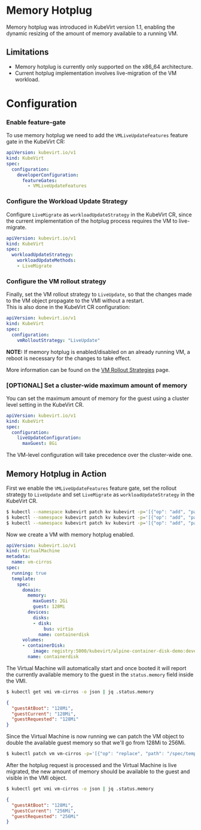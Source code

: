 # Memory Hotplug

Memory hotplug was introduced in KubeVirt version 1.1, enabling the dynamic resizing of the amount of memory available to a running VM.

## Limitations
* Memory hotplug is currently only supported on the x86_64 architecture.
* Current hotplug implementation involves live-migration of the VM workload.

# Configuration

### Enable feature-gate

To use memory hotplug we need to add the `VMLiveUpdateFeatures` feature gate in the KubeVirt CR:

```yaml
apiVersion: kubevirt.io/v1
kind: KubeVirt
spec:
  configuration:
    developerConfiguration:
      featureGates:
        - VMLiveUpdateFeatures
```

### Configure the Workload Update Strategy

Configure `LiveMigrate` as `workloadUpdateStrategy` in the KubeVirt CR, since the current implementation of the hotplug process requires the VM to live-migrate.

```yaml
apiVersion: kubevirt.io/v1
kind: KubeVirt
spec:
  workloadUpdateStrategy:
    workloadUpdateMethods:
    - LiveMigrate
```

### Configure the VM rollout strategy

Finally, set the VM rollout strategy to `LiveUpdate`, so that the changes made to the VM object propagate to the VMI without a restart.  
This is also done in the KubeVirt CR configuration:

```yaml
apiVersion: kubevirt.io/v1
kind: KubeVirt
spec:
  configuration:
    vmRolloutStrategy: "LiveUpdate"
```

**NOTE:** If memory hotplug is enabled/disabled on an already running VM, a reboot is necessary for the changes to take effect.

More information can be found on the [VM Rollout Strategies](../user_workloads/vm_rollout_strategies.md) page.

### [OPTIONAL] Set a cluster-wide maximum amount of memory

You can set the maximum amount of memory for the guest using a cluster level setting in the KubeVirt CR.

```yaml
apiVersion: kubevirt.io/v1
kind: KubeVirt
spec:
  configuration:
    liveUpdateConfiguration:
      maxGuest: 8Gi
```

The VM-level configuration will take precedence over the cluster-wide one.

## Memory Hotplug in Action

First we enable the `VMLiveUpdateFeatures` feature gate, set the rollout strategy to `LiveUpdate` and set `LiveMigrate` as `workloadUpdateStrategy` in the KubeVirt CR.

```sh
$ kubectl --namespace kubevirt patch kv kubevirt -p='[{"op": "add", "path": "/spec/configuration/developerConfiguration/featureGates", "value": ["VMLiveUpdateFeatures"]}]' --type='json'
$ kubectl --namespace kubevirt patch kv kubevirt -p='[{"op": "add", "path": "/spec/configuration/vmRolloutStrategy", "value": "LiveUpdate"}]' --type='json'
$ kubectl --namespace kubevirt patch kv kubevirt -p='[{"op": "add", "path": "/spec/workloadUpdateStrategy/workloadUpdateMethods", "value": ["LiveMigrate"]}]' --type='json'
```

Now we create a VM with memory hotplug enabled.

```yaml
apiVersion: kubevirt.io/v1
kind: VirtualMachine
metadata:
  name: vm-cirros
spec:
  running: true
  template:
    spec:
      domain:
        memory:
          maxGuest: 2Gi
          guest: 128Mi
        devices:
          disks:
          - disk:
              bus: virtio
            name: containerdisk
      volumes:
      - containerDisk:
          image: registry:5000/kubevirt/alpine-container-disk-demo:devel
        name: containerdisk
```

The Virtual Machine will automatically start and once booted it will report the currently available memory to the guest in the `status.memory` field inside the VMI.

```sh
$ kubectl get vmi vm-cirros -o json | jq .status.memory
```
```json
{
  "guestAtBoot": "128Mi",
  "guestCurrent": "128Mi",
  "guestRequested": "128Mi"
}
```

Since the Virtual Machine is now running we can patch the VM object to double the available guest memory so that we'll go from 128Mi to 256Mi.

```sh
$ kubectl patch vm vm-cirros -p='[{"op": "replace", "path": "/spec/template/spec/domain/memory/guest", "value": "256Mi"}]' --type='json'
```

After the hotplug request is processed and the Virtual Machine is live migrated, the new amount of memory should be available to the guest
and visible in the VMI object.

```sh
$ kubectl get vmi vm-cirros -o json | jq .status.memory
```
```json
{
  "guestAtBoot": "128Mi",
  "guestCurrent": "256Mi",
  "guestRequested": "256Mi"
}
```
